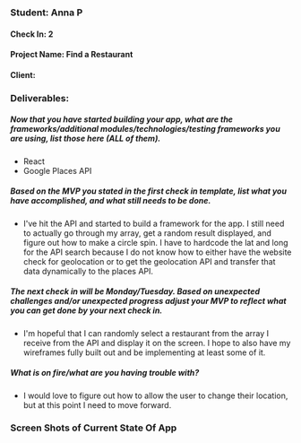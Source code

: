 ### Student: Anna P

#### Check In: 2

#### Project Name: Find a Restaurant

#### Client:

### Deliverables:  

##### Now that you have started building your app, what are the frameworks/additional modules/technologies/testing frameworks you are using, list those here (ALL of them).  
  - React
  - Google Places API

##### Based on the MVP you stated in the first check in template, list what you have accomplished, and what still needs to be done.  
  - I've hit the API and started to build a framework for the app. I still need to actually go through my array, get a random result displayed, and figure out how to make a circle spin. I have to hardcode the lat and long for the API search because I do not know how to either have the website check for geolocation or to get the geolocation API and transfer that data dynamically to the places API.

##### The next check in will be Monday/Tuesday. Based on unexpected challenges and/or unexpected progress adjust your MVP to reflect what you can get done by your next check in.  
  - I'm hopeful that I can randomly select a restaurant from the array I receive from the API and display it on the screen. I hope to also have my wireframes fully built out and be implementing at least some of it.

##### What is on fire/what are you having trouble with?
  - I would love to figure out how to allow the user to change their location, but at this point I need to move forward.

### Screen Shots of Current State Of App  
